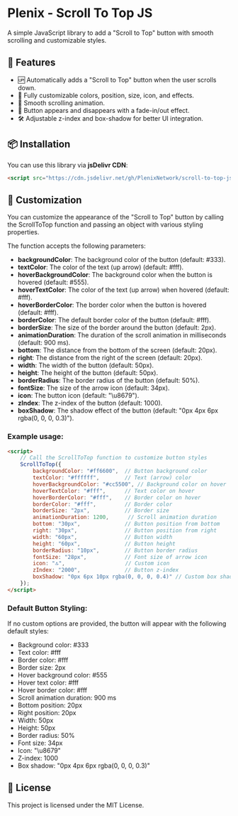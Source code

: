 # Plenix - Scroll To Top JS  

A simple JavaScript library to add a "Scroll to Top" button with smooth scrolling and customizable styles.

## 🚀 Features
- 🆙 Automatically adds a "Scroll to Top" button when the user scrolls down.
- 🎨 Fully customizable colors, position, size, icon, and effects.
- 📜 Smooth scrolling animation.
- 🔄 Button appears and disappears with a fade-in/out effect.
- 🛠 Adjustable z-index and box-shadow for better UI integration.

## 📦 Installation

You can use this library via **jsDelivr CDN**:

```html
<script src="https://cdn.jsdelivr.net/gh/PlenixNetwork/scroll-to-top-js/dist/main.js"></script>
```

## 🎨 Customization
You can customize the appearance of the "Scroll to Top" button by calling the ScrollToTop function and passing an object with various styling properties.

The function accepts the following parameters:
- **backgroundColor**: The background color of the button (default: #333).
- **textColor**: The color of the text (up arrow) (default: #fff).
- **hoverBackgroundColor**: The background color when the button is hovered (default: #555).
- **hoverTextColor**: The color of the text (up arrow) when hovered (default: #fff).
- **hoverBorderColor**: The border color when the button is hovered (default: #fff).
- **borderColor**: The default border color of the button (default: #fff).
- **borderSize**: The size of the border around the button (default: 2px).
- **animationDuration**: The duration of the scroll animation in milliseconds (default: 900 ms).
- **bottom**: The distance from the bottom of the screen (default: 20px).
- **right**: The distance from the right of the screen (default: 20px).
- **width**: The width of the button (default: 50px).
- **height**: The height of the button (default: 50px).
- **borderRadius**: The border radius of the button (default: 50%).
- **fontSize**: The size of the arrow icon (default: 34px).
- **icon**: The button icon (default: "\u8679").
- **zIndex**: The z-index of the button (default: 1000).
- **boxShadow**: The shadow effect of the button (default: "0px 4px 6px rgba(0, 0, 0, 0.3)").

### Example usage:
```html
<script>
    // Call the ScrollToTop function to customize button styles
    ScrollToTop({
        backgroundColor: "#ff6600",  // Button background color
        textColor: "#ffffff",        // Text (arrow) color
        hoverBackgroundColor: "#cc5500", // Background color on hover
        hoverTextColor: "#fff",      // Text color on hover
        hoverBorderColor: "#fff",    // Border color on hover
        borderColor: "#fff",         // Border color
        borderSize: "2px",           // Border size
        animationDuration: 1200,      // Scroll animation duration
        bottom: "30px",              // Button position from bottom
        right: "30px",               // Button position from right
        width: "60px",               // Button width
        height: "60px",              // Button height
        borderRadius: "10px",        // Button border radius
        fontSize: "28px",            // Font size of arrow icon
        icon: "🔝",                   // Custom icon
        zIndex: "2000",              // Button z-index
        boxShadow: "0px 6px 10px rgba(0, 0, 0, 0.4)" // Custom box shadow
    });
</script>
```

### Default Button Styling:
If no custom options are provided, the button will appear with the following default styles:
- Background color: #333
- Text color: #fff
- Border color: #fff
- Border size: 2px
- Hover background color: #555
- Hover text color: #fff
- Hover border color: #fff
- Scroll animation duration: 900 ms
- Bottom position: 20px
- Right position: 20px
- Width: 50px
- Height: 50px
- Border radius: 50%
- Font size: 34px
- Icon: "\u8679"
- Z-index: 1000
- Box shadow: "0px 4px 6px rgba(0, 0, 0, 0.3)"

## 📄 License
This project is licensed under the MIT License.

